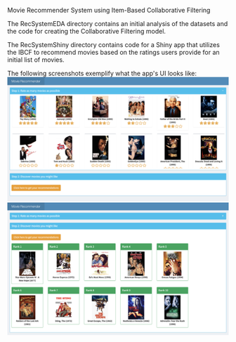 Movie Recommender System using Item-Based Collaborative Filtering

The RecSystemEDA directory contains an initial analysis of the datasets and the code for creating the Collaborative Filtering model.

The RecSystemShiny directory contains code for a Shiny app that utilizes the IBCF to recommend movies based on the ratings users provide for an initial list of movies.

The following screenshots exemplify what the app's UI looks like:
![alt text](https://github.com/sreeman-reddy/Movies_IBCF_Recommender_System/blob/main/example1.png "Step 1")
![alt text](https://github.com/sreeman-reddy/Movies_IBCF_Recommender_System/blob/main/example2.png "Step 2")
